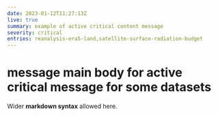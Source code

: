 ```yaml
---
date: 2023-01-12T11:27:13Z
live: true
summary: example of active critical content message
severity: critical
entries: reanalysis-era5-land,satellite-surface-radiation-budget
---
```

 
# message main body for active critical message for some datasets 
 
Wider **markdown syntax** allowed here.

